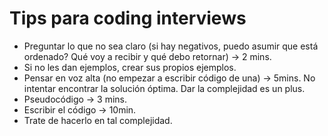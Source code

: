 # Tips para coding interviews

* Preguntar lo que no sea claro (si hay negativos, puedo asumir que está ordenado? Qué voy a recibir y qué debo retornar) -> 2 mins.
* Si no les dan ejemplos, crear sus propios ejemplos.
* Pensar en voz alta (no empezar a escribir código de una) -> 5mins. No intentar encontrar la solución óptima.  Dar la complejidad es un plus.
* Pseudocódigo -> 3 mins.
* Escribir el código -> 10min.
* Trate de hacerlo en tal complejidad.
